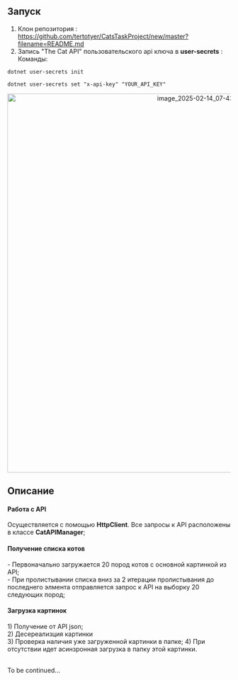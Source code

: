 <h2>Запуск</h2>

1) Клон репозитория : https://github.com/tertotyer/CatsTaskProject/new/master?filename=README.md <br />
2) Запись "The Cat API" пользовательского api ключа в <b>user-secrets</b> : <br/>
Команды:
```
dotnet user-secrets init
```
```
dotnet user-secrets set "x-api-key" "YOUR_API_KEY"
```
<p align="center">
   <img width="856" alt="image_2025-02-14_07-43-29" src="https://github.com/user-attachments/assets/316c0b43-ebc4-454d-b034-4cd6a22f796d" />
</p>

<h2>Описание</h2>
<h4>Работа с API</h4>
Осуществляется с помощью <b>HttpClient</b>. Все запросы к API расположены в классе <b>CatAPIManager</b>;
<h4>Получение списка котов</h4>
- Первоначально загружается 20 пород котов с основной картинкой из API;  <br/>
- При пролистывании списка вниз за 2 итерации пролистывания до последнего элмента отправляется запрос к API на выборку 20 следующих пород;

<h4>Загрузка картинок</h4>
1) Получение от API json; <br/>
2) Десереализция картинки </br>
3) Проверка наличия уже загруженной картинки в папке;
4) При отсутствии идет асинзронная загрузка в папку этой картинки. <br/><br/>

To be continued...
